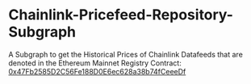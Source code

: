 # Chainlink-Pricefeed-Repository-Subgraph

A Subgraph to get the Historical Prices of Chainlink Datafeeds that are denoted in the Ethereum Mainnet Registry Contract: [0x47Fb2585D2C56Fe188D0E6ec628a38b74fCeeeDf](https://etherscan.io/address/0x47Fb2585D2C56Fe188D0E6ec628a38b74fCeeeDf)

